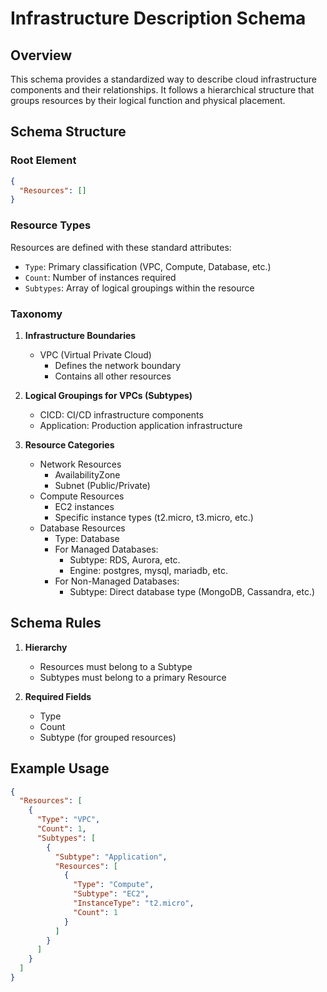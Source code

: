 # Infrastructure Description Schema

## Overview
This schema provides a standardized way to describe cloud infrastructure components and their relationships. It follows a hierarchical structure that groups resources by their logical function and physical placement.

## Schema Structure

### Root Element
```json
{
  "Resources": [] 
}
```

### Resource Types
Resources are defined with these standard attributes:
- `Type`: Primary classification (VPC, Compute, Database, etc.)
- `Count`: Number of instances required
- `Subtypes`: Array of logical groupings within the resource

### Taxonomy

1. **Infrastructure Boundaries**
   - VPC (Virtual Private Cloud)
     - Defines the network boundary
     - Contains all other resources

2. **Logical Groupings for VPCs (Subtypes)**
   - CICD: CI/CD infrastructure components
   - Application: Production application infrastructure
   
3. **Resource Categories**
   - Network Resources
     - AvailabilityZone
     - Subnet (Public/Private)
   - Compute Resources
     - EC2 instances
     - Specific instance types (t2.micro, t3.micro, etc.)
   - Database Resources
     - Type: Database
     - For Managed Databases:
       - Subtype: RDS, Aurora, etc.
       - Engine: postgres, mysql, mariadb, etc.
     - For Non-Managed Databases:
       - Subtype: Direct database type (MongoDB, Cassandra, etc.)

## Schema Rules

1. **Hierarchy**
   - Resources must belong to a Subtype
   - Subtypes must belong to a primary Resource
   
2. **Required Fields**
   - Type
   - Count
   - Subtype (for grouped resources)


## Example Usage

```json
{
  "Resources": [
    {
      "Type": "VPC",
      "Count": 1,
      "Subtypes": [
        {
          "Subtype": "Application",
          "Resources": [
            {
              "Type": "Compute",
              "Subtype": "EC2",
              "InstanceType": "t2.micro",
              "Count": 1
            }
          ]
        }
      ]
    }
  ]
}
```
